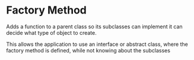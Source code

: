 # Factory Method
Adds a function to a parent class so its subclasses can implement it can decide what
type of object to create.

This allows the application to use an interface or abstract class, where the factory method is defined,
while not knowing about the subclasses
